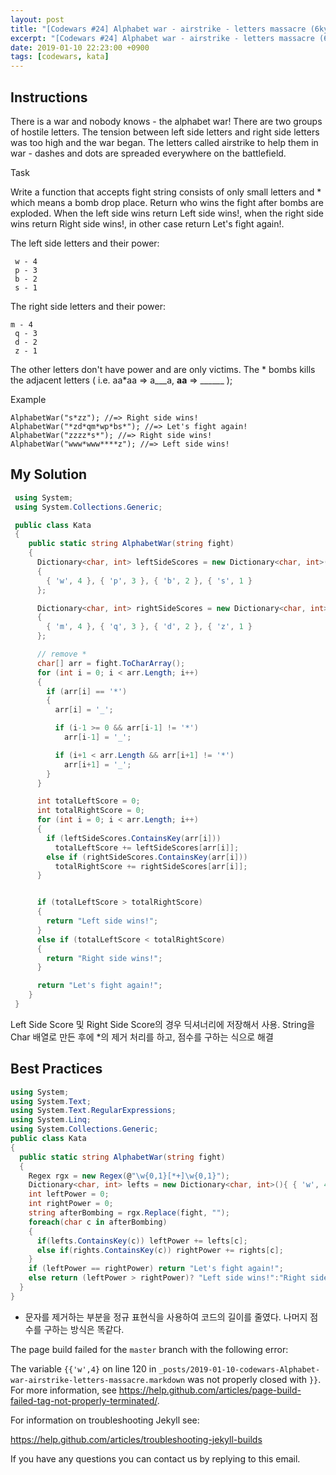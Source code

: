 ```yaml
---
layout: post
title: "[Codewars #24] Alphabet war - airstrike - letters massacre (6kyu)"
excerpt: "[Codewars #24] Alphabet war - airstrike - letters massacre (6kyu) 문제 풀이"
date: 2019-01-10 22:23:00 +0900
tags: [codewars, kata]
---
```


## Instructions

There is a war and nobody knows - the alphabet war!
There are two groups of hostile letters. The tension between left side letters and right side letters was too high and the war began. The letters called airstrike to help them in war - dashes and dots are spreaded everywhere on the battlefield.

Task

Write a function that accepts fight string consists of only small letters and * which means a bomb drop place. Return who wins the fight after bombs are exploded. When the left side wins return Left side wins!, when the right side wins return Right side wins!, in other case return Let's fight again!.

The left side letters and their power:

```
 w - 4
 p - 3
 b - 2
 s - 1
```

The right side letters and their power:

```
m - 4
 q - 3
 d - 2
 z - 1
```

The other letters don't have power and are only victims.
The * bombs kills the adjacent letters ( i.e. aa*aa => a___a, **aa** => ______ );


Example

```
AlphabetWar("s*zz"); //=> Right side wins!
AlphabetWar("*zd*qm*wp*bs*"); //=> Let's fight again!
AlphabetWar("zzzz*s*"); //=> Right side wins!
AlphabetWar("www*www****z"); //=> Left side wins!
```

## My Solution

```csharp
 using System;
 using System.Collections.Generic;

 public class Kata
 {
    public static string AlphabetWar(string fight)
    {
      Dictionary<char, int> leftSideScores = new Dictionary<char, int>()
      {
        { 'w', 4 }, { 'p', 3 }, { 'b', 2 }, { 's', 1 }
      };

      Dictionary<char, int> rightSideScores = new Dictionary<char, int>()
      {
        { 'm', 4 }, { 'q', 3 }, { 'd', 2 }, { 'z', 1 }
      };

      // remove *
      char[] arr = fight.ToCharArray();
      for (int i = 0; i < arr.Length; i++)
      {
        if (arr[i] == '*')
        {
          arr[i] = '_';

          if (i-1 >= 0 && arr[i-1] != '*')
            arr[i-1] = '_';

          if (i+1 < arr.Length && arr[i+1] != '*')
            arr[i+1] = '_';
        }
      }

      int totalLeftScore = 0;
      int totalRightScore = 0;
      for (int i = 0; i < arr.Length; i++)
      {
        if (leftSideScores.ContainsKey(arr[i]))
          totalLeftScore += leftSideScores[arr[i]];
        else if (rightSideScores.ContainsKey(arr[i]))
          totalRightScore += rightSideScores[arr[i]];
      }


      if (totalLeftScore > totalRightScore)
      {
        return "Left side wins!";
      }
      else if (totalLeftScore < totalRightScore)
      {
        return "Right side wins!";
      }

      return "Let's fight again!";
    }
 }
```


Left Side Score 및 Right Side Score의 경우 딕셔너리에 저장해서 사용.
String을 Char 배열로 만든 후에 *의 제거 처리를 하고, 점수를 구하는 식으로 해결


## Best Practices

```csharp
using System;
using System.Text;
using System.Text.RegularExpressions;
using System.Linq;
using System.Collections.Generic;
public class Kata
{
  public static string AlphabetWar(string fight)
  {
    Regex rgx = new Regex(@"\w{0,1}[*+]\w{0,1}");
    Dictionary<char, int> lefts = new Dictionary<char, int>(){ { 'w', 4 }, { 'p', 3 }, { 'b', 2 }, { 's', 1 w} };
    int leftPower = 0;
    int rightPower = 0;
    string afterBombing = rgx.Replace(fight, "");
    foreach(char c in afterBombing)
    {
      if(lefts.ContainsKey(c)) leftPower += lefts[c];
      else if(rights.ContainsKey(c)) rightPower += rights[c];
    }
    if (leftPower == rightPower) return "Let's fight again!";
    else return (leftPower > rightPower)? "Left side wins!":"Right side wins!";
  }
}
```

* 문자를 제거하는 부분을 정규 표현식을 사용하여 코드의 길이를 줄였다.
나머지 점수를 구하는 방식은 똑같다.


The page build failed for the `master` branch with the following error:

The variable `{{'w',4}` on line 120 in `_posts/2019-01-10-codewars-Alphabet-war-airstrike-letters-massacre.markdown` was not properly closed with `}}`. For more information, see https://help.github.com/articles/page-build-failed-tag-not-properly-terminated/.

For information on troubleshooting Jekyll see:

  https://help.github.com/articles/troubleshooting-jekyll-builds

If you have any questions you can contact us by replying to this email.